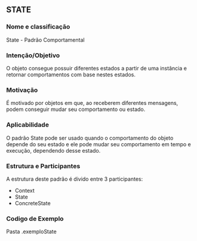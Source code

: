 ## STATE

### Nome e classificação

State - Padrão Comportamental

### Intenção/Objetivo

O objeto consegue possuir diferentes estados a partir de uma instância e retornar comportamentos com base nestes estados.

### Motivação

É motivado por objetos em que, ao receberem diferentes mensagens, podem conseguir mudar seu comportamento ou estado.

### Aplicabilidade

O padrão State pode ser usado quando o comportamento do objeto depende do seu estado e ele pode mudar seu comportamento em tempo e execução, dependendo desse estado.

### Estrutura e Participantes

A estrutura deste padrão é divido entre 3 participantes:

- Context
- State
- ConcreteState


### Codigo de Exemplo

Pasta .exemploState
